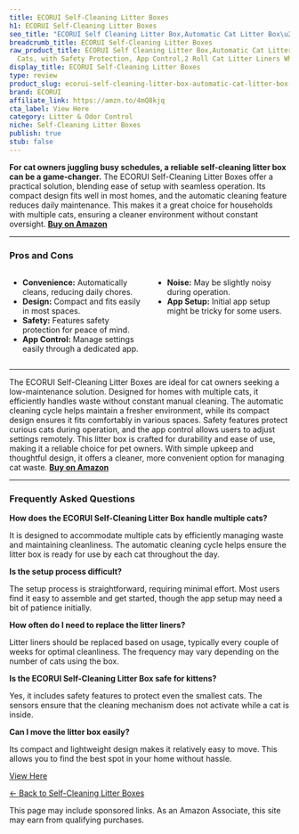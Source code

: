 ```yaml
---
title: ECORUI Self-Cleaning Litter Boxes
h1: ECORUI Self-Cleaning Litter Boxes
seo_title: "ECORUI Self Cleaning Litter Box,Automatic Cat Litter Box\u2026"
breadcrumb_title: ECORUI Self-Cleaning Litter Boxes
raw_product_title: ECORUI Self Cleaning Litter Box,Automatic Cat Litter Box for Multiple
  Cats, with Safety Protection, App Control,2 Roll Cat Litter Liners White
display_title: ECORUI Self-Cleaning Litter Boxes
type: review
product_slug: ecorui-self-cleaning-litter-box-automatic-cat-litter-box-for-multiple-c-6bc45fc2
brand: ECORUI
affiliate_link: https://amzn.to/4mQ8kjq
cta_label: View Here
category: Litter & Odor Control
niche: Self-Cleaning Litter Boxes
publish: true
stub: false
---
```


<div id="intro" class="full-width">
  <p><strong>For cat owners juggling busy schedules, a reliable self-cleaning litter box can be a game-changer.</strong> The ECORUI Self-Cleaning Litter Boxes offer a practical solution, blending ease of setup with seamless operation. Its compact design fits well in most homes, and the automatic cleaning feature reduces daily maintenance. This makes it a great choice for households with multiple cats, ensuring a cleaner environment without constant oversight. <a href="https://amzn.to/4mQ8kjq" rel="nofollow sponsored noopener" target="_blank"><strong>Buy on Amazon</strong></a></p>
</div>

<hr />
<h3 id="pros-cons">Pros and Cons</h3>
<div class="pc-grid" style="display:grid;grid-template-columns:1fr 1fr;gap:16px;">
  <ul>
    <li><strong>Convenience:</strong> Automatically cleans, reducing daily chores.</li>
    <li><strong>Design:</strong> Compact and fits easily in most spaces.</li>
    <li><strong>Safety:</strong> Features safety protection for peace of mind.</li>
    <li><strong>App Control:</strong> Manage settings easily through a dedicated app.</li>
  </ul>
  <ul>
    <li><strong>Noise:</strong> May be slightly noisy during operation.</li>
    <li><strong>App Setup:</strong> Initial app setup might be tricky for some users.</li>
  </ul>
</div>
<hr />

<div class="full-width">
  <p>The ECORUI Self-Cleaning Litter Boxes are ideal for cat owners seeking a low-maintenance solution. Designed for homes with multiple cats, it efficiently handles waste without constant manual cleaning. The automatic cleaning cycle helps maintain a fresher environment, while its compact design ensures it fits comfortably in various spaces. Safety features protect curious cats during operation, and the app control allows users to adjust settings remotely. This litter box is crafted for durability and ease of use, making it a reliable choice for pet owners. With simple upkeep and thoughtful design, it offers a cleaner, more convenient option for managing cat waste. <a href="https://amzn.to/4mQ8kjq" rel="nofollow sponsored noopener" target="_blank"><strong>Buy on Amazon</strong></a></p>
</div>

<hr />
<h3 id="faqs">Frequently Asked Questions</h3>

<p><strong>How does the ECORUI Self-Cleaning Litter Box handle multiple cats?</strong></p>
<p>It is designed to accommodate multiple cats by efficiently managing waste and maintaining cleanliness. The automatic cleaning cycle helps ensure the litter box is ready for use by each cat throughout the day.</p>

<p><strong>Is the setup process difficult?</strong></p>
<p>The setup process is straightforward, requiring minimal effort. Most users find it easy to assemble and get started, though the app setup may need a bit of patience initially.</p>

<p><strong>How often do I need to replace the litter liners?</strong></p>
<p>Litter liners should be replaced based on usage, typically every couple of weeks for optimal cleanliness. The frequency may vary depending on the number of cats using the box.</p>

<p><strong>Is the ECORUI Self-Cleaning Litter Box safe for kittens?</strong></p>
<p>Yes, it includes safety features to protect even the smallest cats. The sensors ensure that the cleaning mechanism does not activate while a cat is inside.</p>

<p><strong>Can I move the litter box easily?</strong></p>
<p>Its compact and lightweight design makes it relatively easy to move. This allows you to find the best spot in your home without hassle.</p>
<p><a class="btn" href="https://amzn.to/4mQ8kjq" target="_blank" rel="nofollow sponsored noopener">View Here</a></p>
<p><a href="/roundups/litter-odor-control/self-cleaning-litter-boxes/">← Back to Self-Cleaning Litter Boxes</a></p>
<aside class="disclosure">This page may include sponsored links. As an Amazon Associate, this site may earn from qualifying purchases.</aside>
